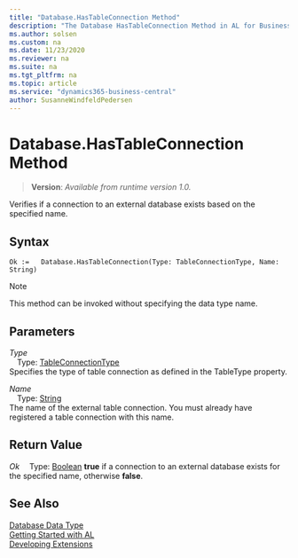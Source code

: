 ```yaml
---
title: "Database.HasTableConnection Method"
description: "The Database HasTableConnection Method in AL for Business Central"
ms.author: solsen
ms.custom: na
ms.date: 11/23/2020
ms.reviewer: na
ms.suite: na
ms.tgt_pltfrm: na
ms.topic: article
ms.service: "dynamics365-business-central"
author: SusanneWindfeldPedersen
---
```

[//]: # (START>DO_NOT_EDIT)
[//]: # (IMPORTANT:Do not edit any of the content between here and the END>DO_NOT_EDIT.)
[//]: # (Any modifications should be made in the .xml files in the ModernDev repo.)
# Database.HasTableConnection Method
> **Version**: _Available from runtime version 1.0._

Verifies if a connection to an external database exists based on the specified name.


## Syntax
```
Ok :=   Database.HasTableConnection(Type: TableConnectionType, Name: String)
```
> [!NOTE]
> This method can be invoked without specifying the data type name.
## Parameters
*Type*  
&emsp;Type: [TableConnectionType](../tableconnectiontype/tableconnectiontype-option.md)  
Specifies the type of table connection as defined in the TableType property.
        
*Name*  
&emsp;Type: [String](../string/string-data-type.md)  
The name of the external table connection. You must already have registered a table connection with this name.  


## Return Value
*Ok*
&emsp;Type: [Boolean](../boolean/boolean-data-type.md)
**true** if a connection to an external database exists for the specified name, otherwise **false**.
      


[//]: # (IMPORTANT: END>DO_NOT_EDIT)
## See Also
[Database Data Type](database-data-type.md)  
[Getting Started with AL](../../devenv-get-started.md)  
[Developing Extensions](../../devenv-dev-overview.md)